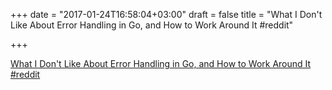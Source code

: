 +++
date = "2017-01-24T16:58:04+03:00"
draft = false
title = "What I Don't Like About Error Handling in Go, and How to Work Around It  #reddit"

+++

<p><a href="https://t.co/kOlTT7jLBH">What I Don't Like About Error Handling in Go, and How to Work Around It  #reddit</a></p>
